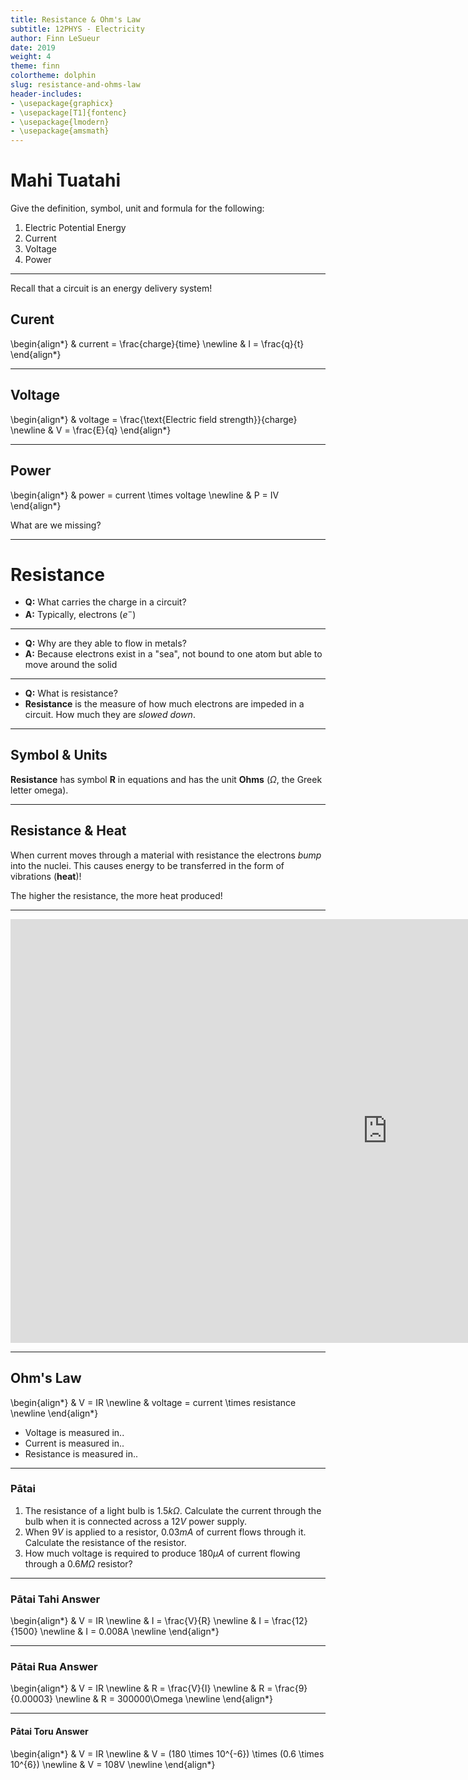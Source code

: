 ```yaml
---
title: Resistance & Ohm's Law
subtitle: 12PHYS - Electricity
author: Finn LeSueur
date: 2019
weight: 4
theme: finn
colortheme: dolphin
slug: resistance-and-ohms-law
header-includes:
- \usepackage{graphicx}
- \usepackage[T1]{fontenc}
- \usepackage{lmodern}
- \usepackage{amsmath}
---
```


# Mahi Tuatahi

Give the definition, symbol, unit and formula for the following:

1. Electric Potential Energy
2. Current
3. Voltage
4. Power

---

Recall that a circuit is an energy delivery system!

## Curent
\begin{align*}
    & current = \frac{charge}{time} \newline
    & I = \frac{q}{t}
\end{align*}

---

## Voltage
\begin{align*}
    & voltage = \frac{\text{Electric field strength}}{charge} \newline
    & V = \frac{E}{q}
\end{align*}

---

## Power

\begin{align*}
    & power = current \times voltage \newline
    & P = IV
\end{align*}

What are we missing?

---

# Resistance

- __Q:__ What carries the charge in a circuit?
- __A:__ Typically, electrons ($e^{-}$)

---

- __Q:__ Why are they able to flow in metals?
- __A:__ Because electrons exist in a "sea", not bound to one atom but able to move around the solid

---

- __Q:__ What is resistance?
- __Resistance__ is the measure of how much electrons are impeded in a circuit. How much they are _slowed down_.

---

## Symbol & Units

__Resistance__ has symbol __R__ in equations and has the unit __Ohms__ ($\Omega$, the Greek letter omega).

---

## Resistance & Heat

When current moves through a material with resistance the electrons _bump_ into the nuclei. This causes energy to be transferred in the form of vibrations (__heat__)!

The higher the resistance, the more heat produced!

---

<iframe width="1206" height="678" src="https://www.youtube.com/embed/Y-LPERlRHYA" frameborder="0" allow="accelerometer; autoplay; encrypted-media; gyroscope; picture-in-picture" allowfullscreen></iframe>

---

## Ohm's Law

\begin{align*}
    & V = IR \newline
    & voltage = current \times resistance \newline
\end{align*}

- Voltage is measured in..
- Current is measured in..
- Resistance is measured in..

---

### Pātai

1. The resistance of a light bulb is $1.5k\Omega$. Calculate the current through the bulb when it is connected across a $12V$ power supply.
2. When $9V$ is applied to a resistor, $0.03mA$ of current flows through it. Calculate the resistance of the resistor.
3. How much voltage is required to produce $180\mu A$ of current flowing through a $0.6M\Omega$ resistor?

---

### Pātai Tahi Answer

\begin{align*}
    & V = IR \newline
    & I = \frac{V}{R} \newline
    & I = \frac{12}{1500} \newline
    & I = 0.008A \newline
\end{align*}

---

### Pātai Rua Answer

\begin{align*}
    & V = IR \newline
    & R = \frac{V}{I} \newline
    & R = \frac{9}{0.00003} \newline
    & R = 300000\Omega \newline
\end{align*}

---

#### Pātai Toru Answer

\begin{align*}
    & V = IR \newline
    & V = (180 \times 10^{-6}) \times (0.6 \times 10^{6}) \newline
    & V = 108V \newline
\end{align*}
